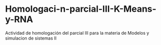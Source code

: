 # Homologaci-n-parcial-III-K-Means-y-RNA
Actividad de homologación del parcial III para la materia de Modelos y simulacion de sistemas II
